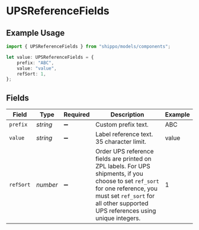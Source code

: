 # UPSReferenceFields

## Example Usage

```typescript
import { UPSReferenceFields } from "shippo/models/components";

let value: UPSReferenceFields = {
    prefix: "ABC",
    value: "value",
    refSort: 1,
};
```

## Fields

| Field                                                                                                                                                                                                             | Type                                                                                                                                                                                                              | Required                                                                                                                                                                                                          | Description                                                                                                                                                                                                       | Example                                                                                                                                                                                                           |
| ----------------------------------------------------------------------------------------------------------------------------------------------------------------------------------------------------------------- | ----------------------------------------------------------------------------------------------------------------------------------------------------------------------------------------------------------------- | ----------------------------------------------------------------------------------------------------------------------------------------------------------------------------------------------------------------- | ----------------------------------------------------------------------------------------------------------------------------------------------------------------------------------------------------------------- | ----------------------------------------------------------------------------------------------------------------------------------------------------------------------------------------------------------------- |
| `prefix`                                                                                                                                                                                                          | *string*                                                                                                                                                                                                          | :heavy_minus_sign:                                                                                                                                                                                                | Custom prefix text.                                                                                                                                                                                               | ABC                                                                                                                                                                                                               |
| `value`                                                                                                                                                                                                           | *string*                                                                                                                                                                                                          | :heavy_minus_sign:                                                                                                                                                                                                | Label reference text. 35 character limit.                                                                                                                                                                         | value                                                                                                                                                                                                             |
| `refSort`                                                                                                                                                                                                         | *number*                                                                                                                                                                                                          | :heavy_minus_sign:                                                                                                                                                                                                | Order UPS reference fields are printed on ZPL labels. For UPS shipments, if you choose to set `ref_sort` for one reference, you must set `ref_sort` for all other supported UPS references using unique integers. | 1                                                                                                                                                                                                                 |
